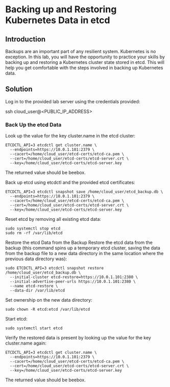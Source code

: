 # Backing up and Restoring Kubernetes Data in etcd
## Introduction
Backups are an important part of any resilient system. Kubernetes is no exception. In this lab, you will have the opportunity to practice your skills by backing up and restoring a Kubernetes cluster state stored in etcd. This will help you get comfortable with the steps involved in backing up Kubernetes data.

## Solution
Log in to the provided lab server using the credentials provided:

ssh cloud_user@<PUBLIC_IP_ADDRESS>

### Back Up the etcd Data
Look up the value for the key cluster.name in the etcd cluster:

```
ETCDCTL_API=3 etcdctl get cluster.name \
  --endpoints=https://10.0.1.101:2379 \
  --cacert=/home/cloud_user/etcd-certs/etcd-ca.pem \
  --cert=/home/cloud_user/etcd-certs/etcd-server.crt \
  --key=/home/cloud_user/etcd-certs/etcd-server.key
```
The returned value should be beebox.

Back up etcd using etcdctl and the provided etcd certificates:

```
ETCDCTL_API=3 etcdctl snapshot save /home/cloud_user/etcd_backup.db \
  --endpoints=https://10.0.1.101:2379 \
  --cacert=/home/cloud_user/etcd-certs/etcd-ca.pem \
  --cert=/home/cloud_user/etcd-certs/etcd-server.crt \
  --key=/home/cloud_user/etcd-certs/etcd-server.key
```
Reset etcd by removing all existing etcd data:
```
sudo systemctl stop etcd
sudo rm -rf /var/lib/etcd
```
Restore the etcd Data from the Backup
Restore the etcd data from the backup (this command spins up a temporary etcd cluster, saving the data from the backup file to a new data directory in the same location where the previous data directory was):
```
sudo ETCDCTL_API=3 etcdctl snapshot restore /home/cloud_user/etcd_backup.db \
  --initial-cluster etcd-restore=https://10.0.1.101:2380 \
  --initial-advertise-peer-urls https://10.0.1.101:2380 \
  --name etcd-restore \
  --data-dir /var/lib/etcd
```
Set ownership on the new data directory:
```
sudo chown -R etcd:etcd /var/lib/etcd
```
Start etcd:
```
sudo systemctl start etcd
```
Verify the restored data is present by looking up the value for the key cluster.name again:
```
ETCDCTL_API=3 etcdctl get cluster.name \
  --endpoints=https://10.0.1.101:2379 \
  --cacert=/home/cloud_user/etcd-certs/etcd-ca.pem \
  --cert=/home/cloud_user/etcd-certs/etcd-server.crt \
  --key=/home/cloud_user/etcd-certs/etcd-server.key
```
The returned value should be beebox.